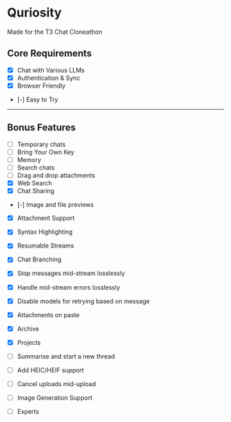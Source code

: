 # Quriosity

Made for the T3 Chat Cloneathon

## Core Requirements

- [x] Chat with Various LLMs
- [x] Authentication & Sync
- [x] Browser Friendly
- [-] Easy to Try

---

## Bonus Features

- [ ] Temporary chats
- [ ] Bring Your Own Key
- [ ] Memory
- [ ] Search chats
- [ ] Drag and drop attachments
- [x] Web Search
- [x] Chat Sharing
- [-] Image and file previews

- [x] Attachment Support
- [x] Syntax Highlighting
- [x] Resumable Streams
- [x] Chat Branching
- [x] Stop messages mid-stream losslessly
- [x] Handle mid-stream errors losslessly
- [x] Disable models for retrying based on message
- [x] Attachments on paste
- [x] Archive
- [x] Projects
- [ ] Summarise and start a new thread
- [ ] Add HEIC/HEIF support
- [ ] Cancel uploads mid-upload
- [ ] Image Generation Support

- [ ] Experts
